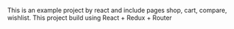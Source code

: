 
This is an example project by react and include pages shop, cart, compare, wishlist.
This project build using React + Redux + Router
